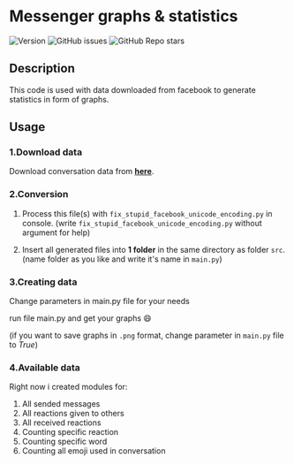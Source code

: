 # Messenger graphs & statistics

![Version](https://img.shields.io/badge/python-3.9-blue)
![GitHub issues](https://img.shields.io/github/issues/Byczax/messenger_graphs_statistics)
![GitHub Repo stars](https://img.shields.io/github/stars/Byczax/messenger_graphs_statistics?style=social)

## Description

This code is used with data downloaded from facebook to generate statistics in form of graphs.

## Usage

### 1.Download data

Download conversation data from [**here**](https://www.facebook.com/dyi/?referrer=yfi_settings).

### 2.Conversion

1. Process this file(s) with `fix_stupid_facebook_unicode_encoding.py` in console.
(write `fix_stupid_facebook_unicode_encoding.py` without argument for help)

2. Insert all generated files into **1 folder** in the same directory as folder `src`. (name folder as you like and write it's name in `main.py`)

### 3.Creating data

Change parameters in main.py file for your needs

run file main.py and get your graphs :smile:

(if you want to save graphs in `.png` format, change parameter in `main.py` file to *True*)

### 4.Available data

Right now i created modules for:

1. All sended messages
2. All reactions given to others
3. All received reactions
4. Counting specific reaction
5. Counting specific word
6. Counting all emoji used in conversation
